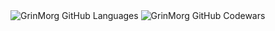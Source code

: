 <img alt="GrinMorg GitHub Languages" src="https://github-readme-stats.vercel.app/api/top-langs/?username=grinmorg&theme=tokyonight&layout=compact" />
<img alt="GrinMorg GitHub Codewars" src="https://www.codewars.com/users/grinmorg/badges/large" />

